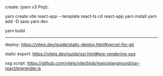 create: (yarn v3 Pnp):

yarn create vite react-app --template react-ts
cd react-app
yarn install
yarn add -D sass
yarn dev

yarn build

----------

deploy:
https://vitejs.dev/guide/static-deploy.html#vercel-for-git

static export:
https://vitejs.dev/guide/ssr.html#pre-rendering-ssg

ssg script:
https://github.com/vitejs/vite/blob/main/playground/ssr-react/prerender.js
